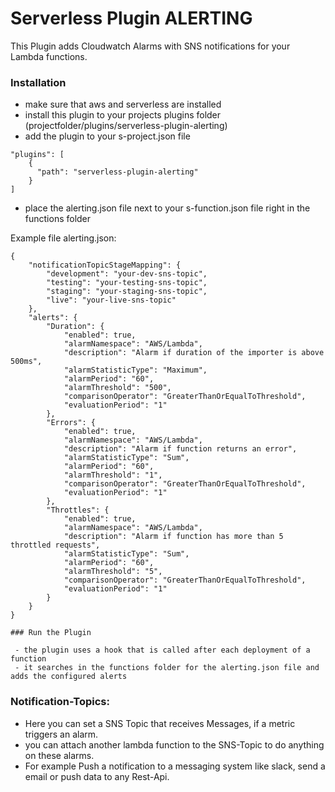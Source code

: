 Serverless Plugin ALERTING
==========================

This Plugin adds Cloudwatch Alarms with SNS notifications for your Lambda functions.

### Installation

 - make sure that aws and serverless are installed
 - install this plugin to your projects plugins folder (projectfolder/plugins/serverless-plugin-alerting)
 - add the plugin to your s-project.json file

```
"plugins": [
    {
      "path": "serverless-plugin-alerting"
    }
]
```

 - place the alerting.json file next to your s-function.json file right in the functions folder

Example file alerting.json:
```
{
    "notificationTopicStageMapping": {
        "development": "your-dev-sns-topic",
        "testing": "your-testing-sns-topic",
        "staging": "your-staging-sns-topic",
        "live": "your-live-sns-topic"
    },
    "alerts": {
        "Duration": {
            "enabled": true,
            "alarmNamespace": "AWS/Lambda",
            "description": "Alarm if duration of the importer is above 500ms",
            "alarmStatisticType": "Maximum",
            "alarmPeriod": "60",
            "alarmThreshold": "500",
            "comparisonOperator": "GreaterThanOrEqualToThreshold",
            "evaluationPeriod": "1"
        },
        "Errors": {
            "enabled": true,
            "alarmNamespace": "AWS/Lambda",
            "description": "Alarm if function returns an error",
            "alarmStatisticType": "Sum",
            "alarmPeriod": "60",
            "alarmThreshold": "1",
            "comparisonOperator": "GreaterThanOrEqualToThreshold",
            "evaluationPeriod": "1"
        },
        "Throttles": {
            "enabled": true,
            "alarmNamespace": "AWS/Lambda",
            "description": "Alarm if function has more than 5 throttled requests",
            "alarmStatisticType": "Sum",
            "alarmPeriod": "60",
            "alarmThreshold": "5",
            "comparisonOperator": "GreaterThanOrEqualToThreshold",
            "evaluationPeriod": "1"
        }
    }
}

### Run the Plugin

 - the plugin uses a hook that is called after each deployment of a function
 - it searches in the functions folder for the alerting.json file and adds the configured alerts

```
### Notification-Topics:

 - Here you can set a SNS Topic that receives Messages, if a metric triggers an alarm.
 - you can attach another lambda function to the SNS-Topic to do anything on these alarms.
 - For example Push a notification to a messaging system like slack, send a email or push data to any Rest-Api.